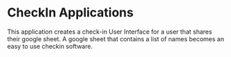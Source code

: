 # CheckIn Applications

This application creates a check-in User Interface for a user that shares their google sheet. A google sheet that contains a list of names becomes an easy to use checkin software. 